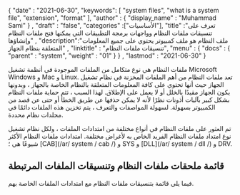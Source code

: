 {
  "date" : "2021-06-30",
  "keywords": [ "system files", "what is a system file", "extension", "format" ],
  "author" : {
    "display_name" : "Muhammad Sami"
} ,
  "draft" : "false",
  "categories" :["الأساسيات"],
  "title" :"تعرف على تنسيقات ملفات النظام وواجهات برمجة التطبيقات التي يمكنها فتح ملفات النظام وإنشاؤها" ,
  "description":"ملف النظام هو ملف كمبيوتر يحتوي على جميع المعلومات المتعلقة بنظام الجهاز" ,
  "linktitle" : "تنسيقات ملفات النظام",
  "menu" : {
    "docs" : {
      "parent" : "system",
      "weight" : "01"
}
} ,
  "lastmod" : "2021-06-30"
}

ملفات النظام هي نوع متكامل من الملفات الموجودة في أنظمة تشغيل Microsoft Windows و Mac و Linux. تعد ملفات النظام من أهم الملفات المخزنة في نظام تشغيل الجهاز حيث أنها تحتوي على كافة المعلومات المتعلقة بالنظام الخاصة بالجهاز ، وبدونها يكون الجهاز مقيدًا بالخلل أو لا يعمل على الإطلاق. لهذا السبب ، تتم حماية ملفات النظام بشكل كبير بآليات أذونات نظرًا لأنه لا يمكن حذفها عن طريق الخطأ أو حتى عن قصد من الكمبيوتر بسهولة. لسهولة المواصفات والتعرف ، يتم تخزين هذه الملفات دائمًا في مجلدات نظام محددة.

تم العثور على ملفات النظام في أنواع مختلفة من امتدادات الملفات ، ولكل نظام تشغيل نوع امتداد ملفات النظام الفريد الخاص به لأغراض مختلفة. امتدادات ملفات النظام الأكثر شيوعًا هي ؛ [CAB](/ar/ system / cab /) و SYS و [DLL](/ar/ system / dll /) و DRV.


## قائمة ملحقات ملفات النظام وتنسيقات الملفات المرتبطة

فيما يلي قائمة بتنسيقات ملفات النظام مع امتدادات الملفات الخاصة بهم.

